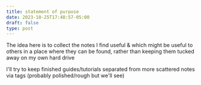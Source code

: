 ```yaml
---
title: statement of purpose
date: 2023-10-25T17:48:57-05:00
draft: false
type: post
---
```


The idea here is to collect the notes I find useful & which might be useful to others in a place where they can be found, rather than keeping them tucked away on my own hard drive

I'll try to keep finished guides/tutorials separated from more scattered notes via tags (probably polished/rough but we'll see)


